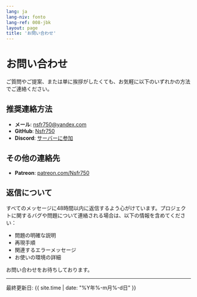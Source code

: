 ```yaml
---
lang: ja
lang-niv: fonto
lang-ref: 008-jbk
layout: page
title: 'お問い合わせ'
---
```


# お問い合わせ

ご質問やご提案、または単に挨拶がしたくても、お気軽に以下のいずれかの方法でご連絡ください。

## 推奨連絡方法

- **メール**: [nsfr750@yandex.com](mailto:nsfr750@yandex.com)
- **GitHub**: [Nsfr750](https://github.com/Nsfr750)
- **Discord**: [サーバーに参加](https://discord.gg/ryqNeuRYjD)

## その他の連絡先

- **Patreon**: [patreon.com/Nsfr750](https://www.patreon.com/Nsfr750)

## 返信について

すべてのメッセージに48時間以内に返信するよう心がけています。プロジェクトに関するバグや問題について連絡される場合は、以下の情報を含めてください：

- 問題の明確な説明
- 再現手順
- 関連するエラーメッセージ
- お使いの環境の詳細

お問い合わせをお待ちしております。

---

最終更新日: {{ site.time | date: "%Y年%-m月%-d日" }}
